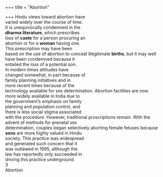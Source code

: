 +++
title = "Abortion"

+++
Hindu views toward abortion have  
varied widely over the course of time.  
It is unequivocally condemned in the  
**dharma literature**, which prescribes  
loss of **caste** for a person procuring an  
abortion or for a **woman** having one.  
This prescription may have been  
based on the use of abortion to conceal illegitimate **births**, but it may well  
have been condemned because it  
entailed the loss of a potential son.  
In modern times attitudes have  
changed somewhat, in part because of  
family planning initiatives and in  
more recent times because of the  
technology available for sex determination. Abortion facilities are now  
more widely available in India due to  
the government’s emphasis on family  
planning and population control, and  
there is less social stigma associated  
with the procedure. However, traditional proscriptions remain. With the  
advent of methods for prenatal sex  
determination, couples began selectively aborting female fetuses because  
**sons** are more highly valued in Hindu  
society. This practice was widespread  
and generated such concern that it  
was outlawed in 1995, although the  
law has reportedly only succeeded in  
driving this practice underground.  
3  
Abortion